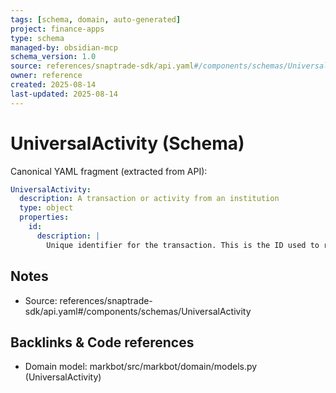```yaml
---
tags: [schema, domain, auto-generated]
project: finance-apps
type: schema
managed-by: obsidian-mcp
schema_version: 1.0
source: references/snaptrade-sdk/api.yaml#/components/schemas/UniversalActivity
owner: reference
created: 2025-08-14
last-updated: 2025-08-14
---
```


# UniversalActivity (Schema)

Canonical YAML fragment (extracted from API):

```yaml
UniversalActivity:
  description: A transaction or activity from an institution
  type: object
  properties:
    id:
      description: |
        Unique identifier for the transaction. This is the ID used to reference the transaction in SnapTrade.
```

## Notes
- Source: references/snaptrade-sdk/api.yaml#/components/schemas/UniversalActivity

## Backlinks & Code references
- Domain model: markbot/src/markbot/domain/models.py (UniversalActivity)
